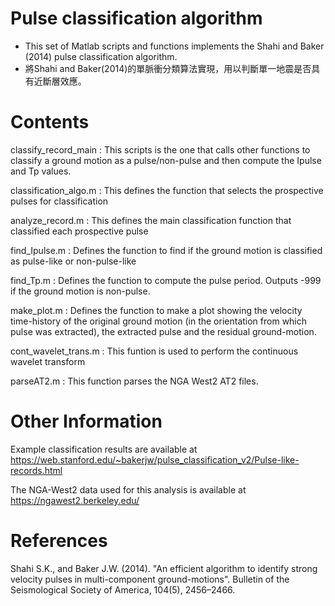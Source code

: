 Pulse classification algorithm
===============================

* This set of Matlab scripts and functions implements the Shahi and Baker (2014) pulse classification algorithm.
* 將Shahi and Baker(2014)的單脈衝分類算法實現，用以判斷單一地震是否具有近斷層效應。

Contents
========

classify_record_main : This scripts is the one that calls other functions to classify a ground motion as a pulse/non-pulse and then compute the Ipulse and Tp values.

classification_algo.m : This defines the function that selects the prospective pulses for classification

analyze_record.m : This defines the main classification function that classified each prospective pulse

find_Ipulse.m : Defines the function to find if the ground motion is classified as pulse-like or non-pulse-like

find_Tp.m : Defines the function to compute the pulse period. Outputs -999 if the ground motion is non-pulse.

make_plot.m : Defines the function to make a plot showing the velocity time-history of the original ground motion (in the orientation from which pulse was extracted), the extracted pulse and the residual ground-motion.

cont_wavelet_trans.m : This funtion is used to perform the continuous wavelet transform

parseAT2.m : This function parses the NGA West2 AT2 files.


Other Information
===========

Example classification results are available at https://web.stanford.edu/~bakerjw/pulse_classification_v2/Pulse-like-records.html

The NGA-West2 data used for this analysis is available at https://ngawest2.berkeley.edu/


References
===========

Shahi S.K., and  Baker J.W. (2014). "An efficient algorithm to identify strong velocity pulses in multi-component ground-motions". Bulletin of the Seismological Society of America, 104(5), 2456–2466.
